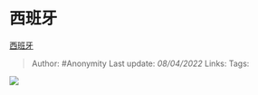 # 西班牙
[西班牙](https://zhuanlan.zhihu.com/p/493568490)

> Author: #Anonymity
> Last update: *08/04/2022*
> Links:
> Tags:

![](https://pic1.zhimg.com/v2-4649a256c258bd656e995b7c5e5002c8_b.jpg)
